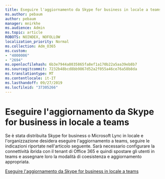 ```yaml
---
title: Eseguire l'aggiornamento da Skype for business in locale a teams
ms.author: pebaum
author: pebaum
manager: mnirkhe
ms.audience: Admin
ms.topic: article
ROBOTS: NOINDEX, NOFOLLOW
localization_priority: Normal
ms.collection: Adm_O365
ms.custom:
- "4000006"
- "2694"
ms.openlocfilehash: 6b3e7944a8035865fa8ef1a170b22a5aa39eb8b7
ms.sourcegitcommit: 7232b48bcd8bb9867d52a2f055a46ce76a58b8da
ms.translationtype: MT
ms.contentlocale: it-IT
ms.lasthandoff: 09/27/2019
ms.locfileid: "37305266"
---
```

# <a name="upgrade-from-skype-for-business-on-premises-to-teams"></a>Eseguire l'aggiornamento da Skype for business in locale a teams

Se è stata distribuita Skype for business o Microsoft Lync in locale e l'organizzazione desidera eseguire l'aggiornamento a teams, seguire le indicazioni riportate nell'articolo seguente. Sarà necessario configurare la connettività ibrida con il tenant di Office 365 e quindi spostare gli utenti in teams e assegnare loro la modalità di coesistenza e aggiornamento appropriata. 

[Eseguire l'aggiornamento da Skype for business in locale a teams](https://docs.microsoft.com/MicrosoftTeams/upgrade-to-teams-execute-skypeforbusinesshybridonprem)

